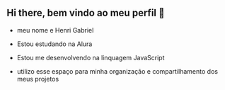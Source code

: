 ## Hi there, bem vindo ao meu perfil 👋

- meu nome e Henri Gabriel

- Estou estudando na Alura
- Estou me desenvolvendo na linquagem JavaScript
- utilizo esse espaço para minha organização e compartilhamento dos meus projetos
